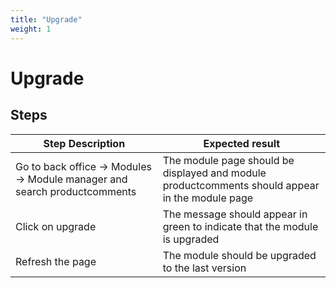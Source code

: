 ```yaml
---
title: "Upgrade"
weight: 1
---
```


# Upgrade
## Steps
| Step Description | Expected result |
| ----- | ----- |
| Go to back office -> Modules -> Module manager and search productcomments | The module page should be displayed and module productcomments should appear in the module page |
| Click on upgrade | The message should appear in green to indicate that the module is upgraded |
| Refresh the page | The module should be upgraded to the last version |
